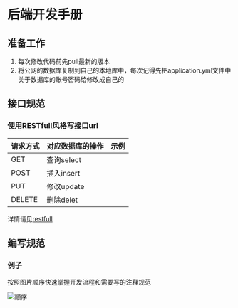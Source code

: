 # 后端开发手册

## 准备工作
1. 每次修改代码前先pull最新的版本
2. 将公网的数据库复制到自己的本地库中，每次记得先把application.yml文件中关于数据库的账号密码给修改成自己的

## 接口规范
### 使用RESTfull风格写接口url
| 请求方式 | 对应数据库的操作 | 示例 |
| ---- | ---- | ---- |
| GET | 查询select | |
| POST | 插入insert | | 
| PUT | 修改update | |
| DELETE | 删除delet | |

详情请见[restfull](https://blog.csdn.net/qq_41606973/article/details/86352787?utm_medium=distribute.pc_relevant.none-task-blog-2%7Edefault%7EBlogCommendFromMachineLearnPai2%7Edefault-1.control&depth_1-utm_source=distribute.pc_relevant.none-task-blog-2%7Edefault%7EBlogCommendFromMachineLearnPai2%7Edefault-1.control)

## 编写规范
### 例子
按照图片顺序快速掌握开发流程和需要写的注释规范

![顺序](https://www.hualigs.cn/image/608c153f2bad0.jpg)
